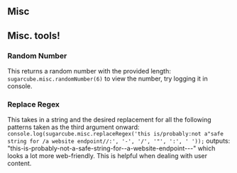 ## Misc

Misc. tools!
----

### Random Number
This returns a random number with the provided length:
`sugarcube.misc.randomNumber(6)`
to view the number, try logging it in console.

### Replace Regex
This takes in a string and the desired replacement for all the following patterns taken as the third argument onward:
`console.log(sugarcube.misc.replaceRegex('this is/probably:not a"safe string for /a website endpoint//:', '-', '/', '"', ':', ' '));`
outputs:
"this-is-probably-not-a-safe-string-for--a-website-endpoint---" which looks a lot more web-friendly. This is helpful when dealing with user content.